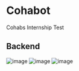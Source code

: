 # Cohabot
Cohabs Internship Test
## Backend
![image](https://github.com/user-attachments/assets/c9412c05-85d5-4a46-9195-c09d1d313f30)
![image](https://github.com/user-attachments/assets/5bd80652-8529-445b-b0ab-3970a07d0ca5)
![image](https://github.com/user-attachments/assets/b8b8bd51-6f92-4b33-a04b-2449941d1030)


